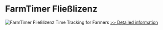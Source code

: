 # FarmTimer Fließlizenz
![FarmTimer Fließlizenz](https://mycommerce.akamaized.net/api/pimages/P300227483/BIG/300227483.GIF)
Time Tracking for Farmers
[>> Detailed information](https://secure.shareit.com/shareit/product.html?productid=300227483&affiliateid=200057808)